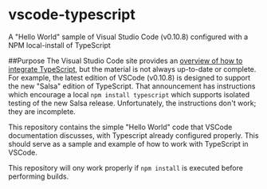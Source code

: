 # vscode-typescript
A "Hello World" sample of Visual Studio Code (v0.10.8) configured with a NPM local-install of TypeScript

##Purpose
The Visual Studio Code site provides an [overview of how to integrate TypeScript](https://code.visualstudio.com/Docs/languages/typescript), 
but the material is not always up-to-date or complete.  For example, the latest edition of VSCode (v0.10.8) is designed to support
the new "Salsa" edition of TypeScript.  That announcement has instructions which encourage a local `npm install typescript` which
supports isolated testing of the new Salsa release.  Unfortunately, the instructions don't work; they are incomplete.

This repository contains the simple "Hello World" code that VSCode documentation discusses, with Typescript already configured properly.
This should serve as a sample and example of how to work with TypeScript in VSCode.

This repository will ony work properly if `npm install` is executed before performing builds.
